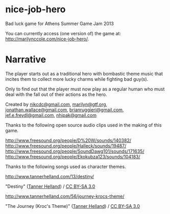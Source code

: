 nice-job-hero
=============

Bad luck game for Athens Summer Game Jam 2013

You can currently access (one version of) the game at: http://marilynccole.com/nice-job-hero/.

Narrative
=========

The player starts out as a traditional hero with bombastic theme music that
incites them to collect more lucky charms while fighting bad guy(s).

Only to find out that the player must now play as a regular human who must deal
with the fall out of their actions as the hero.

Created by nikcdc@gmail.com, marilyn@gtf.org, jonathan.wallace@gmail.com,
brianruggieri@gmail.com, jef.e.freydl@gmail.com, nhjpak@gmail.com

Thanks to the following open source audio clips used in the making of this game.

http://www.freesound.org/people/D%20W/sounds/140382/
http://www.freesound.org/people/Halleck/sounds/19487/
http://www.freesound.org/people/SoundDawg101/sounds/171635/
http://www.freesound.org/people/Ekokubza123/sounds/104183/

Thanks to the following songs used as character themes.

http://www.tannerhelland.com/13/destiny/
<div xmlns:cc="http://creativecommons.org/ns#" xmlns:dct="http://purl.org/dc/terms/" about="http://www.tannerhelland.com/13/destiny/"><span property="dct:title">"Destiny"</span> (<a rel="cc:attributionURL" property="cc:attributionName" href="http://www.tannerhelland.com/13/destiny/">Tanner Helland</a>) / <a rel="license" href="http://creativecommons.org/licenses/by-sa/3.0/">CC BY-SA 3.0</a></div>

http://www.tannerhelland.com/56/journey-krocs-theme/
<div xmlns:cc="http://creativecommons.org/ns#" xmlns:dct="http://purl.org/dc/terms/" about="http://www.tannerhelland.com/56/journey-krocs-theme/"><span property="dct:title">"The Journey (Kroc's Theme)"</span> (<a rel="cc:attributionURL" property="cc:attributionName" href="http://www.tannerhelland.com/56/journey-krocs-theme/">Tanner Helland</a>) / <a rel="license" href="http://creativecommons.org/licenses/by-sa/3.0/">CC BY-SA 3.0</a></div>
